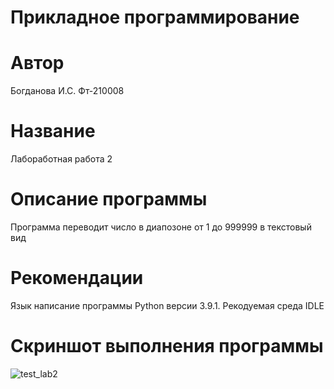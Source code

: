 # Прикладное программирование
# Автор 
Богданова И.С. Фт-210008
# Название
Лабоработная работа 2
# Описание программы
Программа переводит число в диапозоне от 1 до 999999 в текстовый вид
# Рекомендации
Язык написание программы Python версии 3.9.1. Рекодуемая среда IDLE 
# Скриншот выполнения программы
![test_lab2](https://user-images.githubusercontent.com/113433209/190891334-05da8654-373d-465b-8ce7-45d4f7ed659e.jpg)

